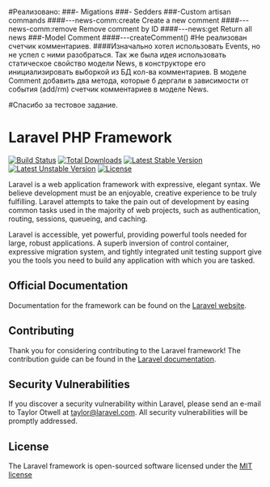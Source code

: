 #Реализовано:
###- Migations
###- Sedders
###-Custom artisan commands
####---news-comm:create  Create a new comment
####---news-comm:remove  Remove comment by ID
####---news:get Return all news
###-Model Comment
####---createComment() 
#Не реализован счетчик комментариев.
####Изначально хотел использовать Events, но не успел с ними разобраться. Так же была идея использовать статическое свойство модели News, в конструкторе его инициализировать выборкой из БД кол-ва комментариев. В моделе Comment добавить два метода, которые б дергали в зависимости от события (add/rm) счетчик комментариев в моделе News.

#Спасибо за тестовое задание.

# Laravel PHP Framework

[![Build Status](https://travis-ci.org/laravel/framework.svg)](https://travis-ci.org/laravel/framework)
[![Total Downloads](https://poser.pugx.org/laravel/framework/d/total.svg)](https://packagist.org/packages/laravel/framework)
[![Latest Stable Version](https://poser.pugx.org/laravel/framework/v/stable.svg)](https://packagist.org/packages/laravel/framework)
[![Latest Unstable Version](https://poser.pugx.org/laravel/framework/v/unstable.svg)](https://packagist.org/packages/laravel/framework)
[![License](https://poser.pugx.org/laravel/framework/license.svg)](https://packagist.org/packages/laravel/framework)

Laravel is a web application framework with expressive, elegant syntax. We believe development must be an enjoyable, creative experience to be truly fulfilling. Laravel attempts to take the pain out of development by easing common tasks used in the majority of web projects, such as authentication, routing, sessions, queueing, and caching.

Laravel is accessible, yet powerful, providing powerful tools needed for large, robust applications. A superb inversion of control container, expressive migration system, and tightly integrated unit testing support give you the tools you need to build any application with which you are tasked.

## Official Documentation

Documentation for the framework can be found on the [Laravel website](http://laravel.com/docs).

## Contributing

Thank you for considering contributing to the Laravel framework! The contribution guide can be found in the [Laravel documentation](http://laravel.com/docs/contributions).

## Security Vulnerabilities

If you discover a security vulnerability within Laravel, please send an e-mail to Taylor Otwell at taylor@laravel.com. All security vulnerabilities will be promptly addressed.

## License

The Laravel framework is open-sourced software licensed under the [MIT license](http://opensource.org/licenses/MIT)
